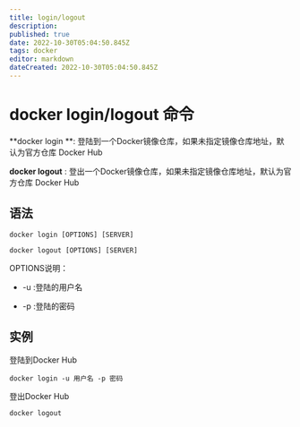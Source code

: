 ```yaml
---
title: login/logout
description: 
published: true
date: 2022-10-30T05:04:50.845Z
tags: docker
editor: markdown
dateCreated: 2022-10-30T05:04:50.845Z
---
```


# docker login/logout 命令

**docker login **: 登陆到一个Docker镜像仓库，如果未指定镜像仓库地址，默认为官方仓库 Docker Hub

**docker logout** : 登出一个Docker镜像仓库，如果未指定镜像仓库地址，默认为官方仓库 Docker Hub

## 语法
```
docker login [OPTIONS] [SERVER]
```
```
docker logout [OPTIONS] [SERVER]
```

OPTIONS说明：

- -u :登陆的用户名

- -p :登陆的密码

## 实例
登陆到Docker Hub
```
docker login -u 用户名 -p 密码
```
登出Docker Hub
```
docker logout
```
